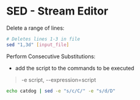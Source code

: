 # SED - Stream Editor

Delete a range of lines:
```bash
# Deletes lines 1-3 in file
sed "1,3d" [input_file]
```

Perform Consecutive Substitutions:
- add the script to the commands to be executed
> -e script, --expression=script

```bash
echo catdog | sed -e "s/c/C/" -e "s/d/D"
```
